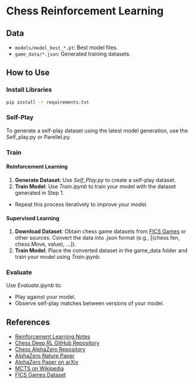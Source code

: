# Chess Reinforcement Learning

## Data
- `models/model_best_*.pt`: Best model files.
- `game_data/*.json`: Generated training datasets.

## How to Use

### Install Libraries
```bash
pip install -r requirements.txt
```
### Self-Play
To generate a self-play dataset using the latest model generation, use the Self_play.py or Parellel.py.

### Train
#### Reinforcement Learning
1. **Generate Dataset**: Use *Self_Play.py* to create a self-play dataset.
2. **Train Model**: Use *Train.ipynb* to train your model with the dataset generated in Step 1.
- Repeat this process iteratively to improve your model.
#### Supervised Learning
1. **Download Dataset**: Obtain chess game datasets from [FICS Games](https://www.ficsgames.org/download.html) or other sources. Convert the data into .json format (e.g., [(chess.fen, chess.Move, value), ...]).
2. **Train Model**: Place the converted dataset in the game_data folder and train your model using *Train.ipynb*.
### Evaluate
Use *Evaluate.ipynb* to:
- Play against your model.
- Observe self-play matches between versions of your model.

## References
- [Reinforcement Learning Notes](https://deepanshut041.github.io/Reinforcement-Learning/notes/00_Introduction_to_rl/)
- [Chess Deep RL GitHub Repository](https://github.com/zjeffer/chess-deep-rl)
- [Chess AlphaZero Repository](https://github.com/Zeta36/chess-alpha-zero/tree/master)
- [AlphaZero Nature Paper](https://www.nature.com/articles/nature24270.epdf?author_access_token=VJXbVjaSHxFoctQQ4p2k4tRgN0jAjWel9jnR3ZoTv0PVW4gB86EEpGqTRDtpIz-2rmo8-KG06gqVobU5NSCFeHILHcVFUeMsbvwS-lxjqQGg98faovwjxeTUgZAUMnRQ)
- [AlphaZero Paper on arXiv](https://arxiv.org/abs/1712.01815)
- [MCTS on Wikipedia](https://zh.wikipedia.org/zh-tw/%E8%92%99%E7%89%B9%E5%8D%A1%E6%B4%9B%E6%A0%91%E6%90%9C%E7%B4%A2)
- [FICS Games Dataset](https://www.ficsgames.org/download.html)
